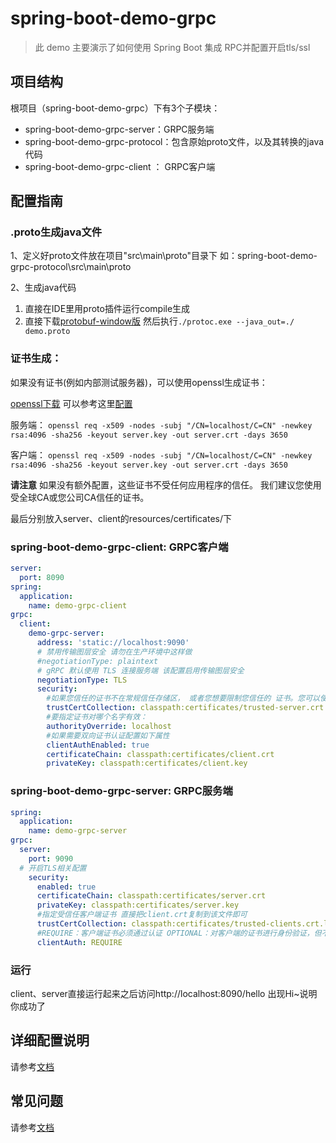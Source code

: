 # spring-boot-demo-grpc

> 此 demo 主要演示了如何使用 Spring Boot 集成 RPC并配置开启tls/ssl

## 项目结构
根项目（spring-boot-demo-grpc）下有3个子模块：

- spring-boot-demo-grpc-server：GRPC服务端
- spring-boot-demo-grpc-protocol：包含原始proto文件，以及其转换的java代码
- spring-boot-demo-grpc-client ： GRPC客户端

## 配置指南
### .proto生成java文件
1、定义好proto文件放在项目"src\main\proto"目录下 如：spring-boot-demo-grpc-protocol\src\main\proto

2、生成java代码
1. 直接在IDE里用proto插件运行compile生成
2. 直接下载[protobuf-window版](https://github.com/protocolbuffers/protobuf/releases/download/v3.11.4/protoc-3.11.4-win64.zip) 然后执行```./protoc.exe --java_out=./ demo.proto```

### 证书生成：
如果没有证书(例如内部测试服务器)，可以使用openssl生成证书：

[openssl下载](http://slproweb.com/download/Win64OpenSSL-1_1_1e.msi) 可以参考这里[配置](https://github.com/kiinlam/kiinlam.github.io/issues/11)

服务端：
```openssl req -x509 -nodes -subj "/CN=localhost/C=CN" -newkey rsa:4096 -sha256 -keyout server.key -out server.crt -days 3650```

客户端：
```openssl req -x509 -nodes -subj "/CN=localhost/C=CN" -newkey rsa:4096 -sha256 -keyout server.key -out server.crt -days 3650```

**请注意** 如果没有额外配置，这些证书不受任何应用程序的信任。 我们建议您使用受全球CA或您公司CA信任的证书。

最后分别放入server、client的resources/certificates/下

### spring-boot-demo-grpc-client: GRPC客户端
```yaml
server:
  port: 8090
spring:
  application:
    name: demo-grpc-client
grpc:
  client:
    demo-grpc-server:
      address: 'static://localhost:9090'
      # 禁用传输图层安全 请勿在生产环境中这样做
      #negotiationType: plaintext
      # gRPC 默认使用 TLS 连接服务端 该配置启用传输图层安全
      negotiationType: TLS
      security:
        #如果您信任的证书不在常规信任存储区， 或者您想要限制您信任的 证书。您可以使用以下属性
        trustCertCollection: classpath:certificates/trusted-server.crt.list
        #要指定证书对哪个名字有效：
        authorityOverride: localhost
        #如果需要双向证书认证配置如下属性
        clientAuthEnabled: true
        certificateChain: classpath:certificates/client.crt
        privateKey: classpath:certificates/client.key
```

### spring-boot-demo-grpc-server: GRPC服务端
```yaml
spring:
  application:
    name: demo-grpc-server
grpc:
  server:
    port: 9090
  # 开启TLS相关配置
    security:
      enabled: true
      certificateChain: classpath:certificates/server.crt
      privateKey: classpath:certificates/server.key
      #指定受信任客户端证书 直接把client.crt复制到该文件即可
      trustCertCollection: classpath:certificates/trusted-clients.crt.list
      #REQUIRE：客户端证书必须通过认证 OPTIONAL：对客户端的证书进行身份验证，但不会强制这么做。
      clientAuth: REQUIRE
```

### 运行
client、server直接运行起来之后访问http://localhost:8090/hello 出现Hi~说明你成功了

## 详细配置说明
请参考[文档](https://yidongnan.github.io/grpc-spring-boot-starter/zh-CN/index)

## 常见问题
请参考[文档](https://yidongnan.github.io/grpc-spring-boot-starter/en/trouble-shooting.html)
